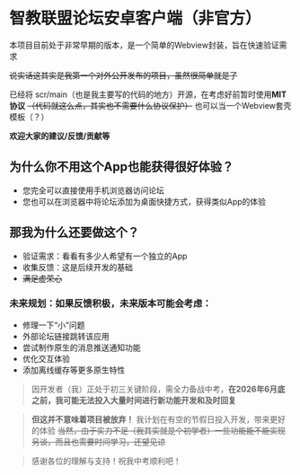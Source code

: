 # 智教联盟论坛安卓客户端（非官方）

本项目目前处于非常早期的版本，是一个简单的Webview封装，旨在快速验证需求

~~说实话这其实是我第一个对外公开发布的项目，虽然很简单就是了~~

已经将 scr/main（也是我主要写的代码的地方）开源，在考虑好前暂时使用**MIT协议** ~~（代码就这么点，其实也不需要什么协议保护）~~ 也可以当一个Webview套壳模板（？）

**欢迎大家的建议/反馈/贡献等**

## 为什么你不用这个App也能获得很好体验？

- 您完全可以直接使用手机浏览器访问论坛
- 您也可以在浏览器中将论坛添加为桌面快捷方式，获得类似App的体验

## 那我为什么还要做这个？

* 验证需求：看看有多少人希望有一个独立的App
* 收集反馈：这是后续开发的基础
* ~~满足虚荣心~~

### 未来规划：如果反馈积极，未来版本可能会考虑：

- 修理一下“小”问题
- 外部论坛链接跳转该应用
- 尝试制作原生的消息推送通知功能
- 优化交互体验
- 添加离线缓存等更多原生特性

> 因开发者（我）正处于初三关键阶段，需全力备战中考，**在2026年6月底之前，我可能无法投入大量时间进行新功能开发和及时回复**

> **但这并不意味着项目被放弃！** 我计划在有空的节假日投入开发，带来更好的体验 ~~当然，由于实力不足（我其实就是个初学者）一些功能能不能实现另谈，而且也需要时间学习，还望见谅~~

> 感谢各位的理解与支持！祝我中考顺利吧！
